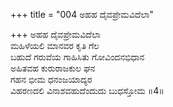 +++
title = "004 ಅಹಹ ದೈವಪ್ರೇಮವಿದೆಲಾ"

+++
ಅಹಹ ದೈವಪ್ರೇಮವಿದೆಲಾ  
ಮಹಿಳೆಯಲಿ ಮಾನವರ ಕೃತಿ ಗೆಲ  
ಬಹುದೆ ಗರುವೆಯ ಗಾಹಿಸಿತು ಗೋವಿಂದನಭಿಧಾನ  
ಅಹಿತವಹ ಕುರುರಾಜಕುಲ ಘನ  
ಗಹನ ಭೀಮ ಧನಂಜಯಾದ್ಯರ  
ವಿಹರಣದಲಿ ವಿನಾಶವಹುದೆಂದುದು ಬುಧಸ್ತೋಮ    ॥4॥